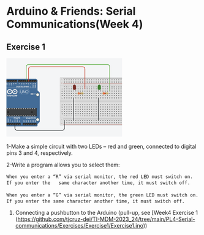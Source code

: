 # Arduino & Friends: Serial Communications(Week 4)


## Exercise 1

<img src="circuit1.png"  alt="Circuit assembly used on this Exercise class" width="60%" height="auto">

1-Make a simple circuit with two LEDs – red and green, connected to digital pins 3 and 4, respectively.

2-Write a program allows you to select them:

    When you enter a “R” via serial monitor, the red LED must switch on. If you enter the 	same character another time, it must switch off.

    When you enter a “G” via serial monitor, the green LED must switch on. If you enter the same character another time, it must switch off.

1. Connecting a pushbutton to the Arduino (pull-up, see [Week4 Exercise 1 (https://github.com/tjcruz-dei/TI-MDM-2023_24/tree/main/PL4-Serial-communications/Exercises/Exercise1/Exercise1.ino))
